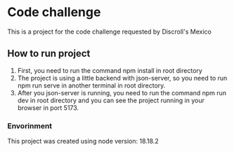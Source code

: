 # Code challenge

This is a project for the code challenge requested by Discroll's Mexico

## How to run project

1. First, you need to run the command npm install in root directory
2. The project is using a little backend with json-server, so you need to run npm run serve in another terminal in root directory.
3. After you json-server is running, you need to run the command npm run dev in root directory and you can see the project running in your browser in port 5173.

### Envorinment

This project was created using node version: 18.18.2
